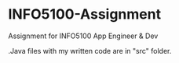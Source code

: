 # INFO5100-Assignment
Assignment for INFO5100 App Engineer &amp; Dev

.Java files with my written code are in "src" folder.
